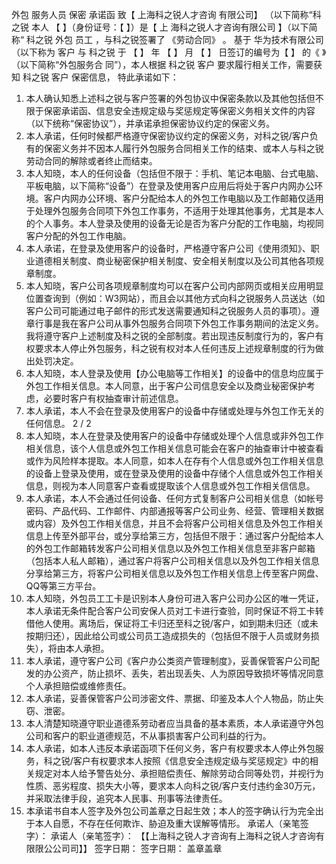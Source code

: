 外包
服务人员 保密 承诺函
致【
上海科之锐人才咨询 有限公司】 （以下简称“科之锐
本人
【 】（身份证号：【 】）是【 上
海科之锐人才咨询有限公司 】（以下简称“ 科之锐 外包 员工 ，与科之锐签署了
《劳动合同》 。 基于 华为技术有限公司 （以下称为 客户 与 科之锐 于 【 】
年 【 】 月 【 】 日签订的编号为【 】 的《 》（以下简称“外包服务合
同”），本人根据 科之锐 客户 要求履行相关工作，需要获知 科之锐 客户 保密信息，
特此承诺如下：
1. 本人确认知悉上述科之锐与客户签署的外包协议中保密条款以及其他包括但不限于保密承诺函、信息安全违规定级与奖惩规定等保密义务相关文件的内容（以下统称“保密协议”），并承诺承担保密协议约定的保密义务。
2. 本人承诺，任何时候都严格遵守保密协议约定的保密义务，对科之锐/客户负有的保密义务并不因本人履行外包服务合同相关工作的结束、或本人与科之锐劳动合同的解除或者终止而结束。
3. 本人知晓，本人的任何设备（包括但不限于：手机、笔记本电脑、台式电脑、平板电脑，以下简称“设备”）在登录及使用客户应用后将处于客户内网办公环境。客户内网办公环境、客户分配给本人的外包工作电脑以及工作邮箱仅适用于处理外包服务合同项下外包工作事务，不适用于处理其他事务，尤其是本人的个人事务。本人登录及使用的设备无论是否为客户分配的工作电脑，均视同客户分配的外包工作电脑。
4. 本人承诺，在登录及使用客户的设备时，严格遵守客户公司《使用须知》、职业道德相关制度、商业秘密保护相关制度、安全相关制度以及公司其他各项规章制度。
5. 本人知晓，客户公司各项规章制度均可以在客户公司内部网页或相关应用明显位置查询到（例如：W3网站），而且会以其他方式向科之锐服务人员送达（如客户公司可能通过电子邮件的形式发送需要通知科之锐服务人员的事项）。遵章行事是我在客户公司从事外包服务合同项下外包工作事务期间的法定义务。我将遵守客户上述制度及科之锐的全部制度。若出现违反制度行为的，客户有权要求本人停止外包服务，科之锐有权对本人任何违反上述规章制度的行为做出处罚决定。
6. 本人知晓，本人登录及使用【办公电脑等工作相关】的设备中的信息均应属于外包工作相关信息。本人同意，出于客户公司信息安全以及商业秘密保护考虑，必要时客户有权抽查审计前述信息。
7. 本人承诺，本人不会在登录及使用客户的设备中存储或处理与外包工作无关的任何信息。
2 / 2
8. 本人知晓，本人在登录及使用客户的设备中存储或处理个人信息或非外包工作相关信息，该个人信息或外包工作相关信息可能会在客户的抽查审计中被查看或作为风险样本提取。本人同意，如本人在存有个人信息或外包工作相关信息的设备上登录及使用，或在登录及使用的设备中存储个人信息或外包工作相关信息，则视为本人同意客户查看或提取该个人信息或外包工作相关信信息。
9. 本人承诺，本人不会通过任何设备、任何方式复制客户公司相关信息（如帐号密码、产品代码、工作邮件、内部通报等客户公司业务、经营、管理相关数据或内容）及外包工作相关信息，并且不会将客户公司相关信息及外包工作相关信息上传至外部平台，或分享给第三方，包括但不限于：通过客户分配给本人的外包工作邮箱转发客户公司相关信息以及外包工作相关信息至非客户邮箱 （包括本人私人邮箱），通过客户将客户公司相关信息以及外包工作相关信息分享给第三方，将客户公司相关信息以及外包工作相关信息上传至客户网盘、QQ等第三方平台。
10. 本人知晓，外包员工工卡是识别本人身份可进入客户公司办公区的唯一凭证，本人承诺无条件配合客户公司安保人员对工卡进行查验，同时保证不将工卡转借他人使用。离场后，保证将工卡归还至科之锐/客户，如到期未归还（或未按期归还），因此给公司或公司员工造成损失的（包括但不限于人员或财务损失），将由本人承担。
11. 本人承诺，遵守客户公司《客户办公类资产管理制度》，妥善保管客户公司配发的办公资产，防止损坏、丢失，若出现丢失、人为原因导致损坏等情况同意个人承担赔偿或维修责任。
12. 本人承诺，妥善保管客户公司涉密文件、票据、印鉴及本人个人物品，防止失窃、泄密。
13. 本人清楚知晓遵守职业道德系劳动者应当具备的基本素质，本人承诺遵守外包公司和客户的职业道德规范，不从事损害客户公司利益的行为。
14. 本人承诺，如本人违反本承诺函项下任何义务，客户有权要求本人停止外包服务，科之锐/客户有权要求本人按照《信息安全违规定级与奖惩规定》中的相关规定对本人给予警告处分、承担赔偿责任、解除劳动合同等处罚，并视行为性质、恶劣程度、损失大小等，要求本人向科之锐/客户支付违约金30万元，并采取法律手段，追究本人民事、刑事等法律责任。
15. 本承诺书自本人签字及外包公司盖章之日起生效；本人的签字确认行为完全出于本人自愿，不存在任何欺诈、胁迫及重大误解等情形。
承诺人（亲笔签字）：
承诺人（亲笔签字）： 【【上海科之锐人才咨询有上海科之锐人才咨询有限限公公司司】】
签字日期：
签字日期： 盖章盖章
